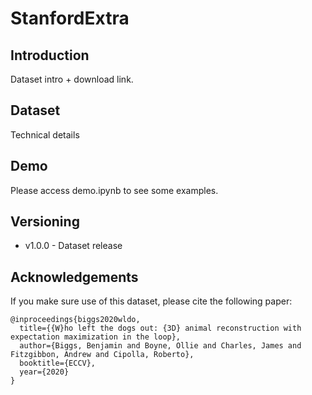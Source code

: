 # StanfordExtra

## Introduction
Dataset intro + download link.

## Dataset
Technical details

## Demo
Please access demo.ipynb to see some examples.

## Versioning
- v1.0.0 - Dataset release

## Acknowledgements

If you make sure use of this dataset, please cite the following paper:

```
@inproceedings{biggs2020wldo,
  title={{W}ho left the dogs out: {3D} animal reconstruction with expectation maximization in the loop},
  author={Biggs, Benjamin and Boyne, Ollie and Charles, James and Fitzgibbon, Andrew and Cipolla, Roberto},
  booktitle={ECCV},
  year={2020}
}
```
